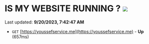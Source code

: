 # IS MY WEBSITE RUNNING ? [![](https://img.shields.io/static/v1?label=Sponsor&message=%E2%9D%A4&logo=GitHub&color=%23fe8e86)](https://github.com/sponsors/<username>)

Last updated: **9/20/2023, 7:42:47 AM**

- `GET` [https://youssefservice.me](https://youssefservice.me) - **Up** (657ms)
